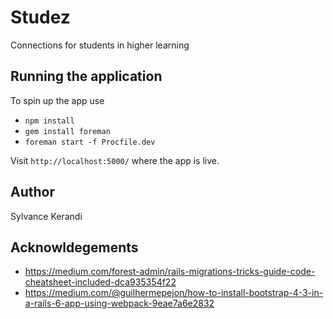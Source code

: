 # Studez
Connections for students in higher learning

## Running the application
To spin up the app use
- `npm install`
- `gem install foreman`
- `foreman start -f Procfile.dev`

Visit `http://localhost:5000/` where the app is live.

## Author
Sylvance Kerandi

## Acknowldegements
- https://medium.com/forest-admin/rails-migrations-tricks-guide-code-cheatsheet-included-dca935354f22
- https://medium.com/@guilhermepejon/how-to-install-bootstrap-4-3-in-a-rails-6-app-using-webpack-9eae7a6e2832
